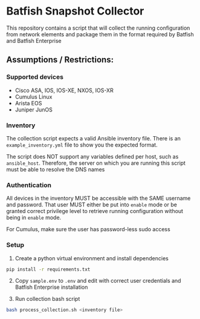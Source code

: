 # Batfish Snapshot Collector

This repository contains a script that will collect the running configuration from network elements and package them in
the format required by Batfish and Batfish Enterprise

## Assumptions / Restrictions:

### Supported devices
- Cisco ASA, IOS, IOS-XE, NXOS, IOS-XR
- Cumulus Linux
- Arista EOS
- Juniper JunOS

### Inventory
The collection script expects a valid Ansible inventory file. There is an `example_inventory.yml` file to 
show you the expected format. 

The script does NOT support any variables defined per host, such as `ansible_host`. 
Therefore, the server on which you are running this script must be able to resolve the DNS names

### Authentication
All devices in the inventory MUST be accessible with the SAME username and password. That user MUST either be put into 
`enable` mode or be granted correct privilege level to retrieve running configuration without being in `enable` mode.

For Cumulus, make sure the user has password-less sudo access

### Setup

1) Create a python virtual environment and install dependencies
```bash
pip install -r requirements.txt
```

2) Copy `sample.env` to `.env` and edit with correct user credentials and Batfish Enterprise installation

3) Run collection bash script
```bash
bash process_collection.sh <inventory file>
```

